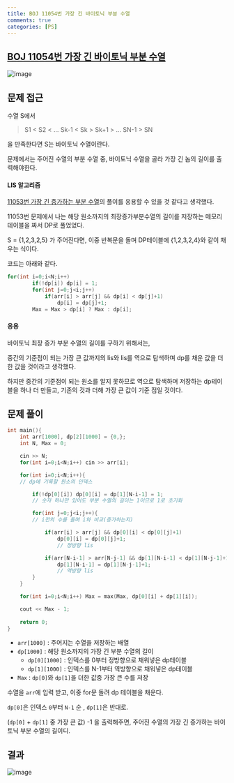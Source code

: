 ```yaml
---
title: BOJ 11054번 가장 긴 바이토닉 부분 수열
comments: true
categories: [PS]
---
```


## [BOJ 11054번 가장 긴 바이토닉 부분 수열](https://www.acmicpc.net/problem/11054)




<img src="https://i.ibb.co/9s7xKVb/image.png" alt="image" border="0">

문제 접근
---

수열 S에서 
> S1 < S2 < ... Sk-1 < Sk > Sk+1 > ... SN-1 > SN

을 만족한다면 S는 바이토닉 수열이란다.

문제에서는 주어진 수열의 부분 수열 중, 바이토닉 수열을 골라 가장 긴 놈의 길이를 출력해야한다.

#### LIS 알고리즘
[11053번 가장 긴 증가하는 부분 수열](http://acmicpc.net/problem/11053)의 풀이를 응용할 수 있을 것 같다고 생각했다.

11053번 문제에서 나는 해당 원소까지의 최장증가부분수열의 길이를 저장하는 메모리 테이블을 짜서 DP로 풀었었다.

S = {1,2,3,2,5} 가 주어진다면,
이중 반복문을 돌며 DP테이블에 {1,2,3,2,4}와 같이 채우는 식이다.

코드는 아래와 같다.
```cpp
for(int i=0;i<N;i++)
        if(!dp[i]) dp[i] = 1;
        for(int j=0;j<i;j++)
            if(arr[i] > arr[j] && dp[i] < dp[j]+1) 
                dp[i] = dp[j]+1;
        Max = Max > dp[i] ? Max : dp[i];
```

#### 응용

바이토닉 최장 증가 부분 수열의 길이를 구하기 위해서는,

중간의 기준점이 되는 가장 큰 값까지의 lis와 
lis를 역으로 탐색하며 dp를 채운 값을 더한 값을 것이라고 생각했다.

하지만 중간의 기준점이 되는 원소를 알지 못하므로 역으로 탐색하며 저장하는 dp테이블을 하나 더 만들고, 기존의 것과 더해 가장 큰 값이 기준 점일 것이다.

문제 풀이
---
```cpp
int main(){
    int arr[1000], dp[2][1000] = {0,};
    int N, Max = 0;

    cin >> N;
    for(int i=0;i<N;i++) cin >> arr[i];

    for(int i=0;i<N;i++){
    // dp에 기록할 원소의 인덱스

        if(!dp[0][i]) dp[0][i] = dp[1][N-i-1] = 1;
        // 숫자 하나만 있어도 부분 수열의 길이는 1이므로 1로 초기화

        for(int j=0;j<i;j++){
        // i전의 수를 돌며 i와 비교(증가하는지) 

            if(arr[i] > arr[j] && dp[0][i] < dp[0][j]+1) 
                dp[0][i] = dp[0][j]+1;
                // 정방향 lis

            if(arr[N-i-1] > arr[N-j-1] && dp[1][N-i-1] < dp[1][N-j-1]+1) 
                dp[1][N-i-1] = dp[1][N-j-1]+1;
                // 역방향 lis
        }   
    }

    for(int i=0;i<N;i++) Max = max(Max, dp[0][i] + dp[1][i]);

    cout << Max - 1;
    
    return 0;
}
```

- `arr[1000]` : 주어지는 수열을 저장하는 배열
- `dp[1000]` : 해당 원소까지의 가장 긴 부분 수열의 길이
  - `dp[0][1000]` : 인덱스를 0부터 정방향으로 채워넣은 dp테이블
  - `dp[1][1000]` : 인덱스를 N-1부터 역방향으로 채워넣은 dp테이블
- `Max` : `dp[0]`와 `dp[1]`을 더한 값중 가장 큰 수를 저장

수열을 `arr`에 입력 받고, 이중 for문 돌려 dp 테이블을 채운다.

`dp[0]`은 인덱스 `0`부터 `N-1` 순 , `dp[1]`은 반대로.

(`dp[0]` + `dp[1]` 중 가장 큰 값) -1 을 출력해주면,
주어진 수열의 가장 긴 증가하는 바이토닉 부분 수열의 길이디.

결과
---
<img src="https://i.ibb.co/M26r2xQ/image.png" alt="image" border="0">